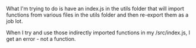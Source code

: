 What I'm trying to do is have an index.js in the utils folder that will import functions from various files in the utils folder and then re-export them as a job lot.

When I try and use those indirectly imported functions in my /src/index.js, I get an error - not a function.




